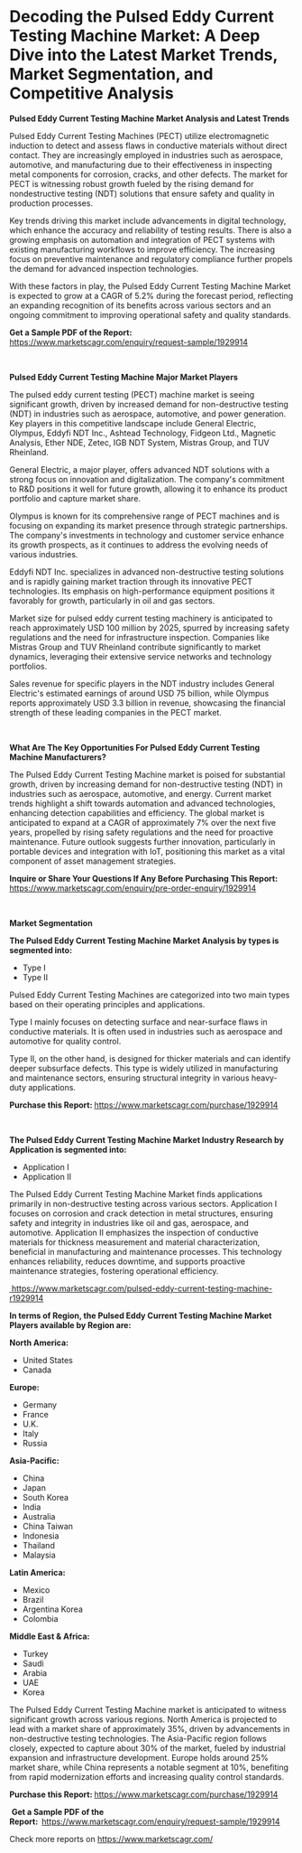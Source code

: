 <p><h1>Decoding the Pulsed Eddy Current Testing Machine Market: A Deep Dive into the Latest Market Trends, Market Segmentation, and Competitive Analysis</h1></p><p><strong>Pulsed Eddy Current Testing Machine Market Analysis and Latest Trends</strong></p>
<p><p>Pulsed Eddy Current Testing Machines (PECT) utilize electromagnetic induction to detect and assess flaws in conductive materials without direct contact. They are increasingly employed in industries such as aerospace, automotive, and manufacturing due to their effectiveness in inspecting metal components for corrosion, cracks, and other defects. The market for PECT is witnessing robust growth fueled by the rising demand for nondestructive testing (NDT) solutions that ensure safety and quality in production processes.</p><p>Key trends driving this market include advancements in digital technology, which enhance the accuracy and reliability of testing results. There is also a growing emphasis on automation and integration of PECT systems with existing manufacturing workflows to improve efficiency. The increasing focus on preventive maintenance and regulatory compliance further propels the demand for advanced inspection technologies. </p><p>With these factors in play, the Pulsed Eddy Current Testing Machine Market is expected to grow at a CAGR of 5.2% during the forecast period, reflecting an expanding recognition of its benefits across various sectors and an ongoing commitment to improving operational safety and quality standards.</p></p>
<p><strong>Get a Sample PDF of the Report:&nbsp;</strong> <a href="https://www.marketscagr.com/enquiry/request-sample/1929914?utm_campaign=2008&utm_medium=2&utm_source=Github&utm_content=ia&utm_term=16012025&utm_id=pulsed-eddy-current-testing-machine">https://www.marketscagr.com/enquiry/request-sample/1929914</a></p>
<p>&nbsp;</p>
<p><strong>Pulsed Eddy Current Testing Machine Major Market Players</strong></p>
<p><p>The pulsed eddy current testing (PECT) machine market is seeing significant growth, driven by increased demand for non-destructive testing (NDT) in industries such as aerospace, automotive, and power generation. Key players in this competitive landscape include General Electric, Olympus, Eddyfi NDT Inc., Ashtead Technology, Fidgeon Ltd., Magnetic Analysis, Ether NDE, Zetec, IGB NDT System, Mistras Group, and TUV Rheinland.</p><p>General Electric, a major player, offers advanced NDT solutions with a strong focus on innovation and digitalization. The company's commitment to R&D positions it well for future growth, allowing it to enhance its product portfolio and capture market share.</p><p>Olympus is known for its comprehensive range of PECT machines and is focusing on expanding its market presence through strategic partnerships. The company's investments in technology and customer service enhance its growth prospects, as it continues to address the evolving needs of various industries.</p><p>Eddyfi NDT Inc. specializes in advanced non-destructive testing solutions and is rapidly gaining market traction through its innovative PECT technologies. Its emphasis on high-performance equipment positions it favorably for growth, particularly in oil and gas sectors.</p><p>Market size for pulsed eddy current testing machinery is anticipated to reach approximately USD 100 million by 2025, spurred by increasing safety regulations and the need for infrastructure inspection. Companies like Mistras Group and TUV Rheinland contribute significantly to market dynamics, leveraging their extensive service networks and technology portfolios.</p><p>Sales revenue for specific players in the NDT industry includes General Electric's estimated earnings of around USD 75 billion, while Olympus reports approximately USD 3.3 billion in revenue, showcasing the financial strength of these leading companies in the PECT market.</p></p>
<p>&nbsp;</p>
<p><strong>What Are The Key Opportunities For Pulsed Eddy Current Testing Machine Manufacturers?</strong></p>
<p><p>The Pulsed Eddy Current Testing Machine market is poised for substantial growth, driven by increasing demand for non-destructive testing (NDT) in industries such as aerospace, automotive, and energy. Current market trends highlight a shift towards automation and advanced technologies, enhancing detection capabilities and efficiency. The global market is anticipated to expand at a CAGR of approximately 7% over the next five years, propelled by rising safety regulations and the need for proactive maintenance. Future outlook suggests further innovation, particularly in portable devices and integration with IoT, positioning this market as a vital component of asset management strategies.</p></p>
<p><strong>Inquire or Share Your Questions If Any Before Purchasing This Report:</strong> <a href="https://www.marketscagr.com/enquiry/pre-order-enquiry/1929914?utm_campaign=2008&utm_medium=2&utm_source=Github&utm_content=ia&utm_term=16012025&utm_id=pulsed-eddy-current-testing-machine">https://www.marketscagr.com/enquiry/pre-order-enquiry/1929914</a></p>
<p>&nbsp;</p>
<p><strong>Market Segmentation</strong></p>
<p><strong>The Pulsed Eddy Current Testing Machine Market Analysis by types is segmented into:</strong></p>
<p><ul><li>Type I</li><li>Type II</li></ul></p>
<p><p>Pulsed Eddy Current Testing Machines are categorized into two main types based on their operating principles and applications. </p><p>Type I mainly focuses on detecting surface and near-surface flaws in conductive materials. It is often used in industries such as aerospace and automotive for quality control. </p><p>Type II, on the other hand, is designed for thicker materials and can identify deeper subsurface defects. This type is widely utilized in manufacturing and maintenance sectors, ensuring structural integrity in various heavy-duty applications.</p></p>
<p><strong>Purchase this Report:&nbsp;</strong><a href="https://www.marketscagr.com/purchase/1929914?utm_campaign=2008&utm_medium=2&utm_source=Github&utm_content=ia&utm_term=16012025&utm_id=pulsed-eddy-current-testing-machine">https://www.marketscagr.com/purchase/1929914</a></p>
<p>&nbsp;</p>
<p><strong>The Pulsed Eddy Current Testing Machine Market Industry Research by Application is segmented into:</strong></p>
<p><ul><li>Application I</li><li>Application II</li></ul></p>
<p><p>The Pulsed Eddy Current Testing Machine Market finds applications primarily in non-destructive testing across various sectors. Application I focuses on corrosion and crack detection in metal structures, ensuring safety and integrity in industries like oil and gas, aerospace, and automotive. Application II emphasizes the inspection of conductive materials for thickness measurement and material characterization, beneficial in manufacturing and maintenance processes. This technology enhances reliability, reduces downtime, and supports proactive maintenance strategies, fostering operational efficiency.</p></p>
<p><a href="https://www.marketscagr.com/pulsed-eddy-current-testing-machine-r1929914?utm_campaign=2008&utm_medium=2&utm_source=Github&utm_content=ia&utm_term=16012025&utm_id=pulsed-eddy-current-testing-machine">&nbsp;https://www.marketscagr.com/pulsed-eddy-current-testing-machine-r1929914</a></p>
<p><strong>In terms of Region, the Pulsed Eddy Current Testing Machine Market Players available by Region are:</strong></p>
<p>
    <p> <strong> North America: </strong>
        <ul>
            <li>United States</li>
            <li>Canada</li>
        </ul>
        </p> 
    <p> <strong> Europe: </strong>
        <ul>
            <li>Germany</li>
            <li>France</li>
            <li>U.K.</li>
            <li>Italy</li>
            <li>Russia</li>
        </ul>
        </p> 
    <p> <strong> Asia-Pacific: </strong>
        <ul>
            <li>China</li>
            <li>Japan</li>
            <li>South Korea</li>
            <li>India</li>
            <li>Australia</li>
            <li>China Taiwan</li>
            <li>Indonesia</li>
            <li>Thailand</li>
            <li>Malaysia</li>
        </ul>
        </p> 
    <p> <strong> Latin America: </strong>
        <ul>
            <li>Mexico</li>
            <li>Brazil</li>
            <li>Argentina Korea</li>
            <li>Colombia</li>
        </ul>
        </p> 
    <p> <strong> Middle East & Africa: </strong>
        <ul>
            <li>Turkey</li>
            <li>Saudi</li>
            <li>Arabia</li>
            <li>UAE</li>
            <li>Korea</li>
        </ul>
    </p>
    </p>
<p><p>The Pulsed Eddy Current Testing Machine market is anticipated to witness significant growth across various regions. North America is projected to lead with a market share of approximately 35%, driven by advancements in non-destructive testing technologies. The Asia-Pacific region follows closely, expected to capture about 30% of the market, fueled by industrial expansion and infrastructure development. Europe holds around 25% market share, while China represents a notable segment at 10%, benefiting from rapid modernization efforts and increasing quality control standards.</p></p>
<p><strong>Purchase this Report: </strong><a href="https://www.marketscagr.com/purchase/1929914?utm_campaign=2008&utm_medium=2&utm_source=Github&utm_content=ia&utm_term=16012025&utm_id=pulsed-eddy-current-testing-machine">https://www.marketscagr.com/purchase/1929914</a></p>
<p>&nbsp;<strong>Get a Sample PDF of the Report:&nbsp;&nbsp;</strong><a href="https://www.marketscagr.com/enquiry/request-sample/1929914?utm_campaign=2008&utm_medium=2&utm_source=Github&utm_content=ia&utm_term=16012025&utm_id=pulsed-eddy-current-testing-machine">https://www.marketscagr.com/enquiry/request-sample/1929914</a></p>
<p><strong></strong></p>
<p>Check more reports on <a href="https://www.marketscagr.com/?utm_campaign=2008&utm_medium=2&utm_source=Github&utm_content=ia&utm_term=16012025&utm_id=pulsed-eddy-current-testing-machine">https://www.marketscagr.com/</a></p>